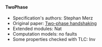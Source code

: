 #### TwoPhase
- Specification's authors: Stephan Merz
- Original paper: <a href="https://github.com/tlaplus/Examples/tree/master/specifications/TwoPhase">Two-phase handshaking</a>
- Extended modules: Nat
- Computation models: no faults
- Some properties checked with TLC: Inv


